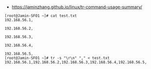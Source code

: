 - https://jaminzhang.github.io/linux/tr-command-usage-summary/

```text
[root@Jamin-SFO1 ~]# cat test.txt
192.168.56.1,

192.168.56.2,

192.168.56.3,

192.168.56.4,

192.168.56.5,
[root@Jamin-SFO1 ~]# tr -s "\r\n" "," < test.txt
192.168.56.1,192.168.56.2,192.168.56.3,192.168.56.4,192.168.56.5,

```